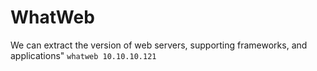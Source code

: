 # WhatWeb
We can extract the version of web servers, supporting frameworks, and applications" `whatweb 10.10.10.121`
